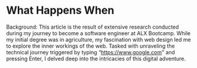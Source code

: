 # What Happens When

Background: This article is the result of extensive research conducted during my journey to become a software engineer at ALX Bootcamp. While my initial degree was in agriculture, my fascination with web design led me to explore the inner workings of the web. Tasked with unraveling the technical journey triggered by typing “https://www.google.com" and pressing Enter, I delved deep into the intricacies of this digital adventure.